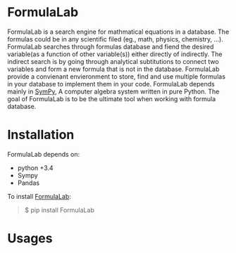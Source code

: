 # FormulaLab
FormulaLab is a search engine for mathmatical equations in a database. The formulas could be in any scientific filed (eg., math, physics, chemistry, ...). FormulaLab searches through formulas database and fiend the desired variable(as a function of other variable(s)) either directly of indirectly. The indirect search is by going through analytical subtitutions to connect two variables and form a new formula that is not in the database. FormulaLab provide a convienant envieronment to store, find and use multiple formulas in your database to implement them in your code. FormulaLab depends mainly in [SymPy]( https://sympy.org/), A computer algebra system written in pure Python. The goal of FormulaLab is to be the ultimate tool when working with formula database.

# Installation
FormulaLab depends on: 
* python +3.4
* Sympy
* Pandas  

To install [FormulaLab](https://pypi.org/project/FormulaLab/):
> $ pip install FormulaLab

# Usages
